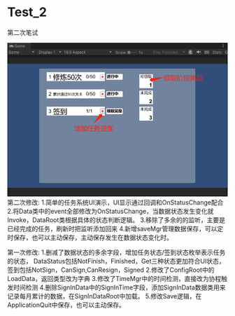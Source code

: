 # Test_2
第二次笔试

![image](https://github.com/liangguanyu111/Test_2/blob/master/ff5f4c9e54539a4c084ab5c70cdeca0.png)
第二次修改:
1.简单的任务系统UI演示，UI显示通过回调和OnStatusChange配合
2.将Data类中的event全部修改为OnStatusChange，当数据状态发生变化就Invoke，DataRoot类根据具体的状态判断逻辑。
3.移除了多余的的监听，主要是已经完成的任务，刷新时把监听添加回来
4.新增saveMgr管理数据保存，可以定时保存，也可以主动保存，主动保存发生在数据状态变化时。

第一次修改: 1.删减了数据状态的多余字段，增加任务状态/签到状态枚举表示任务的状态， DataStatus包括NotFinish，Finished，Get三种状态更加符合UI状态，签到包括NotSign，CanSign,CanResign，Signed 2.修改了ConfigRoot中的LoadData，返回类型改为字典 3.修改了TimeMgr中的时间检测，直接改为协程触发时间检测 4.删除SignInData中的SignInTime字段，添加SignInData数据类用来记录每月累计的数据，在SignInDataRoot中加载。 5.修改Save逻辑，在ApplicationQuit中保存，也可以主动保存。
